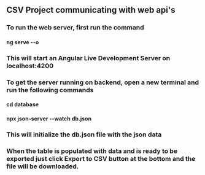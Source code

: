 ## CSV Project communicating with web api's
### To run the web server, first run the command
#### ng serve --o
### This will start an Angular Live Development Server on localhost:4200

### To get the server running on backend, open a new terminal and run the following commands
#### cd database
#### npx json-server --watch db.json 
### This will initialize the db.json file with the json data

### When the table is populated with data and is ready to be exported just click Export to CSV button at the bottom and the file will be downloaded.

